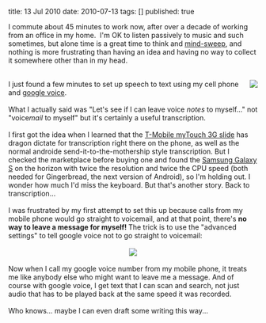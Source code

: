 title: 13 Jul 2010
date: 2010-07-13
tags: []
published: true

I commute about 45 minutes to work now, after over a decade of working from an office in my home. &nbsp;I'm OK to listen passively to music and such sometimes, but alone time is a great time to think and <a href="http://www.43folders.com/2006/07/24/b2gtd-mind-sweep">mind-sweep</a>, and nothing is more frustrating than having an idea and having no way to collect it somewhere other than in my head.<br />
<br />
<div class="separator" style="clear: both; text-align: center;"><a href="http://1.bp.blogspot.com/_qlST3d9vnWA/TDy08RcxZVI/AAAAAAAAAAk/_w2oYjKMew0/s1600/Screenshot.png" imageanchor="1" style="clear: right; float: right; margin-bottom: 1em; margin-left: 1em;"><img border="0" src="http://1.bp.blogspot.com/_qlST3d9vnWA/TDy08RcxZVI/AAAAAAAAAAk/_w2oYjKMew0/s320/Screenshot.png" /></a></div>I just found a few minutes to set up speech to text using my cell phone and <a href="https://www.google.com/">google voice</a>.<br />
<br />
<a name='more'></a>What I actually said was "Let's see if I can leave voice <i>notes</i> to myself..." not "voice<i>mail</i> to myself" but it's certainly a useful transcription.<br />
<br />
I first got the idea when I learned that the <a href="http://en.wikipedia.org/wiki/MyTouch_3G_Slide">T-Mobile myTouch 3G slide</a> has dragon dictate for transcription right there on the phone, as well as the normal androide send-it-to-the-mothership style transcription. But I checked the marketplace before buying one and found the <a href="http://en.wikipedia.org/wiki/Samsung_Galaxy_S">Samsung Galaxy S</a> on the horizon with twice the resolution and twice the CPU speed (both needed for Gingerbread, the next version of Android), so I'm holding out. I wonder how much I'd miss the keyboard. But that's another story. Back to transcription...<br />
<br />
I was frustrated by my first attempt to set this up because calls from my mobile phone would go straight to voicemail, and at that point, there's <b>no way to leave a message for myself!&nbsp;</b>The trick is to use the "advanced settings" to tell google voice not to go straight to voicemail:<br />
<br />
<div class="separator" style="clear: both; text-align: center;"><a href="http://2.bp.blogspot.com/_qlST3d9vnWA/TDy3HCZbsMI/AAAAAAAAAAs/h52B1ovXU9Q/s1600/Screenshot-1.png" imageanchor="1" style="margin-left: 1em; margin-right: 1em;"><img border="0" src="http://2.bp.blogspot.com/_qlST3d9vnWA/TDy3HCZbsMI/AAAAAAAAAAs/h52B1ovXU9Q/s320/Screenshot-1.png" /></a></div><div class="separator" style="clear: both; text-align: center;"><br />
</div><div class="separator" style="clear: both; text-align: left;">Now when I call my google voice number from my mobile phone, it treats me like anybody else who might want to leave me a message. And of course with google voice, I get text that I can scan and search, not just audio that has to be played back at the same speed it was recorded.</div><div class="separator" style="clear: both; text-align: left;"><br />
</div><div class="separator" style="clear: both; text-align: left;">Who knows... maybe I can even draft some writing this way...</div><div class="separator" style="clear: both; text-align: left;"><br />
</div><div class="blogger-post-footer"><img width='1' height='1' src='https://blogger.googleusercontent.com/tracker/1117883616379032462-8018600350835318835?l=www.madmode.com' alt='' /></div>